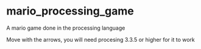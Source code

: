 # mario_processing_game
A mario game done in the processing language

Move with the arrows, you will need procesing 3.3.5 or higher for it to work
